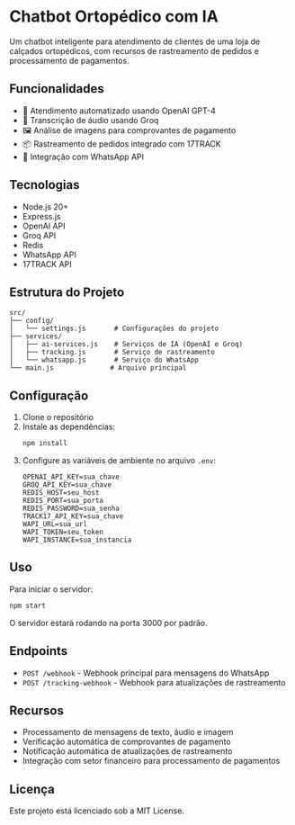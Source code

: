 # Chatbot Ortopédico com IA

Um chatbot inteligente para atendimento de clientes de uma loja de calçados ortopédicos, com recursos de rastreamento de pedidos e processamento de pagamentos.

## Funcionalidades

- 🤖 Atendimento automatizado usando OpenAI GPT-4
- 🎤 Transcrição de áudio usando Groq
- 🖼️ Análise de imagens para comprovantes de pagamento
- 📦 Rastreamento de pedidos integrado com 17TRACK
- 💬 Integração com WhatsApp API

## Tecnologias

- Node.js 20+
- Express.js
- OpenAI API
- Groq API
- Redis
- WhatsApp API
- 17TRACK API

## Estrutura do Projeto

```
src/
├── config/
│   └── settings.js       # Configurações do projeto
├── services/
│   ├── ai-services.js    # Serviços de IA (OpenAI e Groq)
│   ├── tracking.js       # Serviço de rastreamento
│   └── whatsapp.js       # Serviço do WhatsApp
└── main.js              # Arquivo principal
```

## Configuração

1. Clone o repositório
2. Instale as dependências:
   ```bash
   npm install
   ```
3. Configure as variáveis de ambiente no arquivo `.env`:
   ```env
   OPENAI_API_KEY=sua_chave
   GROQ_API_KEY=sua_chave
   REDIS_HOST=seu_host
   REDIS_PORT=sua_porta
   REDIS_PASSWORD=sua_senha
   TRACK17_API_KEY=sua_chave
   WAPI_URL=sua_url
   WAPI_TOKEN=seu_token
   WAPI_INSTANCE=sua_instancia
   ```

## Uso

Para iniciar o servidor:

```bash
npm start
```

O servidor estará rodando na porta 3000 por padrão.

## Endpoints

- `POST /webhook` - Webhook principal para mensagens do WhatsApp
- `POST /tracking-webhook` - Webhook para atualizações de rastreamento

## Recursos

- Processamento de mensagens de texto, áudio e imagem
- Verificação automática de comprovantes de pagamento
- Notificação automática de atualizações de rastreamento
- Integração com setor financeiro para processamento de pagamentos

## Licença

Este projeto está licenciado sob a MIT License.
